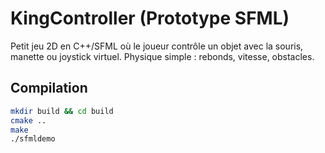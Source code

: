 # KingController (Prototype SFML)
Petit jeu 2D en C++/SFML où le joueur contrôle un objet avec la souris, manette ou joystick virtuel.
Physique simple : rebonds, vitesse, obstacles.

## Compilation
```bash
mkdir build && cd build
cmake ..
make
./sfmldemo
